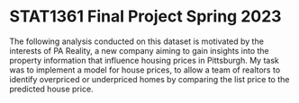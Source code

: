 # STAT1361 Final Project Spring 2023

The following analysis conducted on this dataset is motivated by the interests of PA Reality, a new company aiming to gain insights into the property information that influence housing prices in Pittsburgh. My task was to implement a model for house prices, to allow a team of realtors to identify overpriced or underpriced homes by comparing the list price to the predicted house price. 
